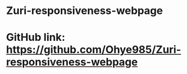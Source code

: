 # Zuri-responsiveness-webpage
# GitHub link: https://github.com/Ohye985/Zuri-responsiveness-webpage
